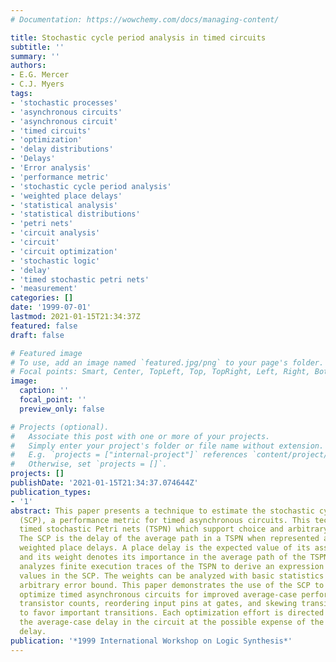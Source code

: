 ```yaml
---
# Documentation: https://wowchemy.com/docs/managing-content/

title: Stochastic cycle period analysis in timed circuits
subtitle: ''
summary: ''
authors:
- E.G. Mercer
- C.J. Myers
tags:
- 'stochastic processes'
- 'asynchronous circuits'
- 'asynchronous circuit'
- 'timed circuits'
- 'optimization'
- 'delay distributions'
- 'Delays'
- 'Error analysis'
- 'performance metric'
- 'stochastic cycle period analysis'
- 'weighted place delays'
- 'statistical analysis'
- 'statistical distributions'
- 'petri nets'
- 'circuit analysis'
- 'circuit'
- 'circuit optimization'
- 'stochastic logic'
- 'delay'
- 'timed stochastic petri nets'
- 'measurement'
categories: []
date: '1999-07-01'
lastmod: 2021-01-15T21:34:37Z
featured: false
draft: false

# Featured image
# To use, add an image named `featured.jpg/png` to your page's folder.
# Focal points: Smart, Center, TopLeft, Top, TopRight, Left, Right, BottomLeft, Bottom, BottomRight.
image:
  caption: ''
  focal_point: ''
  preview_only: false

# Projects (optional).
#   Associate this post with one or more of your projects.
#   Simply enter your project's folder or file name without extension.
#   E.g. `projects = ["internal-project"]` references `content/project/deep-learning/index.md`.
#   Otherwise, set `projects = []`.
projects: []
publishDate: '2021-01-15T21:34:37.074644Z'
publication_types:
- '1'
abstract: This paper presents a technique to estimate the stochastic cycle period
  (SCP), a performance metric for timed asynchronous circuits. This technique uses
  timed stochastic Petri nets (TSPN) which support choice and arbitrary delay distributions.
  The SCP is the delay of the average path in a TSPN when represented as a sum of
  weighted place delays. A place delay is the expected value of its associated distribution
  and its weight denotes its importance in the average path of the TSPN. The approach
  analyzes finite execution traces of the TSPN to derive an expression for the weight
  values in the SCP. The weights can be analyzed with basic statistics to within an
  arbitrary error bound. This paper demonstrates the use of the SCP to aggressively
  optimize timed asynchronous circuits for improved average-case performance by reducing
  transistor counts, reordering input pins at gates, and skewing transistor sizes
  to favor important transitions. Each optimization effort is directed to improve
  the average-case delay in the circuit at the possible expense of the worst-case
  delay.
publication: '*1999 International Workshop on Logic Synthesis*'
---
```

